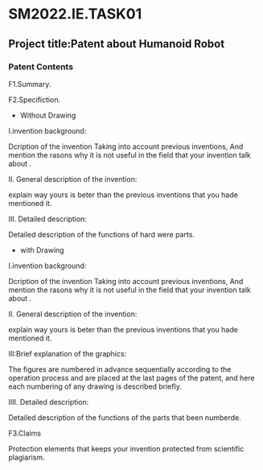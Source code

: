 # SM2022.IE.TASK01
## Project title:Patent about Humanoid Robot
### Patent Contents

F1.Summary.

F2.Specifiction.

* Without Drawing

I.invention background: 

Dcription of the invention Taking into account previous inventions, And mention the rasons why it is not useful in the field that your invention talk about .

II.  General description of the invention: 

explain way yours is beter than the previous inventions that you hade mentioned it.

III.    Detailed description:

Detailed description of the functions of hard were parts.


* with Drawing

I.invention background: 

Dcription of the invention Taking into account previous inventions, And mention the rasons why it is not useful in the field that your invention talk about .

II.  General description of the invention: 

explain way yours is beter than the previous inventions that you hade mentioned it.

III:Brief explanation of the graphics:

The figures are numbered in advance sequentially according to the operation process and are placed at the last pages of the patent, and here each numbering of any drawing is described briefly.

IIII.    Detailed description:

Detailed description of the functions of the parts that been numberde.


F3.Claims 

Protection elements that keeps your invention protected from scientific plagiarism.

